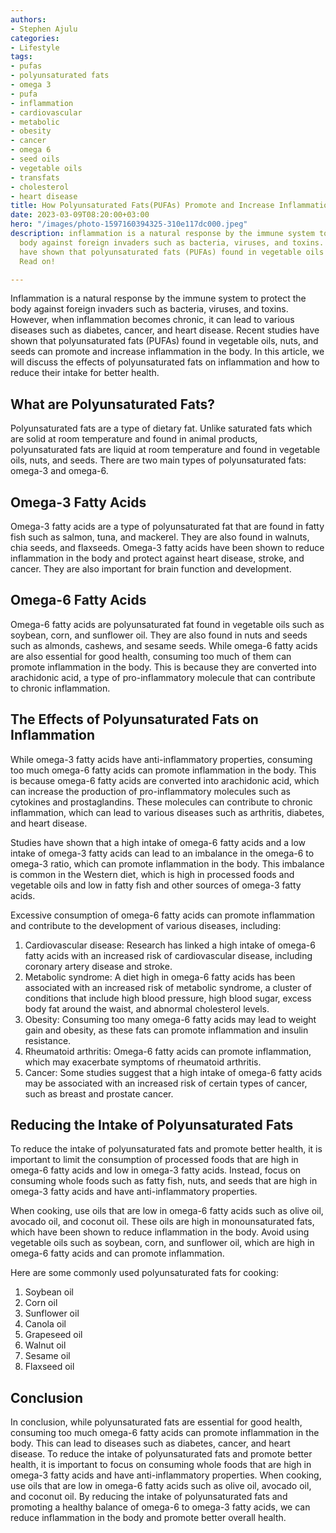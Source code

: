 ```yaml
---
authors:
- Stephen Ajulu
categories:
- Lifestyle
tags:
- pufas
- polyunsaturated fats
- omega 3
- pufa
- inflammation
- cardiovascular
- metabolic
- obesity
- cancer
- omega 6
- seed oils
- vegetable oils
- transfats
- cholesterol
- heart disease
title: How Polyunsaturated Fats(PUFAs) Promote and Increase Inflammation
date: 2023-03-09T08:20:00+03:00
hero: "/images/photo-1597160394325-310e117dc000.jpeg"
description: inflammation is a natural response by the immune system to protect the
  body against foreign invaders such as bacteria, viruses, and toxins. Recent studies
  have shown that polyunsaturated fats (PUFAs) found in vegetable oils can cause inflammation.
  Read on!

---
```

Inflammation is a natural response by the immune system to protect the body against foreign invaders such as bacteria, viruses, and toxins. However, when inflammation becomes chronic, it can lead to various diseases such as diabetes, cancer, and heart disease. Recent studies have shown that polyunsaturated fats (PUFAs) found in vegetable oils, nuts, and seeds can promote and increase inflammation in the body. In this article, we will discuss the effects of polyunsaturated fats on inflammation and how to reduce their intake for better health.

## What are Polyunsaturated Fats?

Polyunsaturated fats are a type of dietary fat. Unlike saturated fats which are solid at room temperature and found in animal products, polyunsaturated fats are liquid at room temperature and found in vegetable oils, nuts, and seeds. There are two main types of polyunsaturated fats: omega-3 and omega-6.

## Omega-3 Fatty Acids

Omega-3 fatty acids are a type of polyunsaturated fat that are found in fatty fish such as salmon, tuna, and mackerel. They are also found in walnuts, chia seeds, and flaxseeds. Omega-3 fatty acids have been shown to reduce inflammation in the body and protect against heart disease, stroke, and cancer. They are also important for brain function and development.

## Omega-6 Fatty Acids

Omega-6 fatty acids are polyunsaturated fat found in vegetable oils such as soybean, corn, and sunflower oil. They are also found in nuts and seeds such as almonds, cashews, and sesame seeds. While omega-6 fatty acids are also essential for good health, consuming too much of them can promote inflammation in the body. This is because they are converted into arachidonic acid, a type of pro-inflammatory molecule that can contribute to chronic inflammation.

## The Effects of Polyunsaturated Fats on Inflammation

While omega-3 fatty acids have anti-inflammatory properties, consuming too much omega-6 fatty acids can promote inflammation in the body. This is because omega-6 fatty acids are converted into arachidonic acid, which can increase the production of pro-inflammatory molecules such as cytokines and prostaglandins. These molecules can contribute to chronic inflammation, which can lead to various diseases such as arthritis, diabetes, and heart disease.

Studies have shown that a high intake of omega-6 fatty acids and a low intake of omega-3 fatty acids can lead to an imbalance in the omega-6 to omega-3 ratio, which can promote inflammation in the body. This imbalance is common in the Western diet, which is high in processed foods and vegetable oils and low in fatty fish and other sources of omega-3 fatty acids.

Excessive consumption of omega-6 fatty acids can promote inflammation and contribute to the development of various diseases, including:

1. Cardiovascular disease: Research has linked a high intake of omega-6 fatty acids with an increased risk of cardiovascular disease, including coronary artery disease and stroke.
2. Metabolic syndrome: A diet high in omega-6 fatty acids has been associated with an increased risk of metabolic syndrome, a cluster of conditions that include high blood pressure, high blood sugar, excess body fat around the waist, and abnormal cholesterol levels.
3. Obesity: Consuming too many omega-6 fatty acids may lead to weight gain and obesity, as these fats can promote inflammation and insulin resistance.
4. Rheumatoid arthritis: Omega-6 fatty acids can promote inflammation, which may exacerbate symptoms of rheumatoid arthritis.
5. Cancer: Some studies suggest that a high intake of omega-6 fatty acids may be associated with an increased risk of certain types of cancer, such as breast and prostate cancer.

## Reducing the Intake of Polyunsaturated Fats

To reduce the intake of polyunsaturated fats and promote better health, it is important to limit the consumption of processed foods that are high in omega-6 fatty acids and low in omega-3 fatty acids. Instead, focus on consuming whole foods such as fatty fish, nuts, and seeds that are high in omega-3 fatty acids and have anti-inflammatory properties.

When cooking, use oils that are low in omega-6 fatty acids such as olive oil, avocado oil, and coconut oil. These oils are high in monounsaturated fats, which have been shown to reduce inflammation in the body. Avoid using vegetable oils such as soybean, corn, and sunflower oil, which are high in omega-6 fatty acids and can promote inflammation.

Here are some commonly used polyunsaturated fats for cooking:

1. Soybean oil
2. Corn oil
3. Sunflower oil
4. Canola oil
5. Grapeseed oil
6. Walnut oil
7. Sesame oil
8. Flaxseed oil

## Conclusion

In conclusion, while polyunsaturated fats are essential for good health, consuming too much omega-6 fatty acids can promote inflammation in the body. This can lead to diseases such as diabetes, cancer, and heart disease. To reduce the intake of polyunsaturated fats and promote better health, it is important to focus on consuming whole foods that are high in omega-3 fatty acids and have anti-inflammatory properties. When cooking, use oils that are low in omega-6 fatty acids such as olive oil, avocado oil, and coconut oil. By reducing the intake of polyunsaturated fats and promoting a healthy balance of omega-6 to omega-3 fatty acids, we can reduce inflammation in the body and promote better overall health.